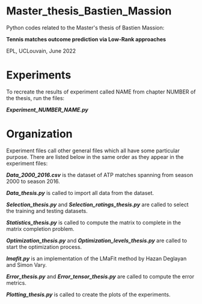 # Master_thesis_Bastien_Massion
Python codes related to the Master's thesis of Bastien Massion:

**Tennis matches outcome prediction via Low-Rank approaches**

EPL, UCLouvain, June 2022

# Experiments
To recreate the results of experiment called NAME from chapter NUMBER of the thesis, run the files: 

***Experiment_NUMBER_NAME.py***

# Organization
Experiment files call other general files which all have some particular purpose. There are listed below in the same order as they appear in the experiment files:

***Data_2000_2016.csv*** is the dataset of ATP matches spanning from season 2000 to season 2016.

***Data_thesis.py*** is called to import all data from the dataset.

***Selection_thesis.py*** and ***Selection_ratings_thesis.py*** are called to select the training and testing datasets.

***Statistics_thesis.py*** is called to compute the matrix to complete in the matrix completion problem.

***Optimization_thesis.py*** and ***Optimization_levels_thesis.py*** are called to start the optimization process.

***lmafit.py*** is an implementation of the LMaFit method by Hazan Deglayan and Simon Vary.

***Error_thesis.py*** and ***Error_tensor_thesis.py*** are called to compute the error metrics.

***Plotting_thesis.py*** is called to create the plots of the experiments.

